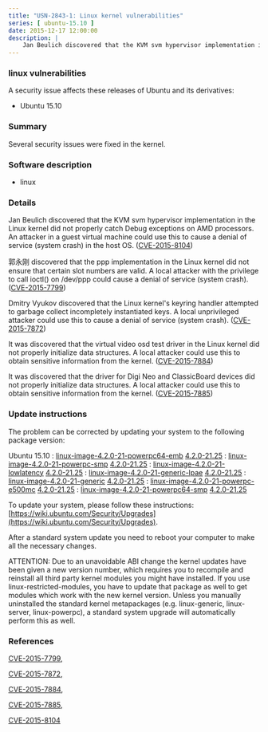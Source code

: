 ```yaml
---
title: "USN-2843-1: Linux kernel vulnerabilities"
series: [ ubuntu-15.10 ]
date: 2015-12-17 12:00:00
description: |
    Jan Beulich discovered that the KVM svm hypervisor implementation in the Linux kernel did not properly catch Debug exceptions on AMD processors. An attacker in a guest virtual machine could use this to cause a denial of service (system crash) in the host OS. ([CVE-2015-8104](http://people.ubuntu.com/~ubuntu-security/cve/CVE-2015-8104))
--- 
```

 
### linux vulnerabilities

A security issue affects these releases of Ubuntu and its derivatives:

* Ubuntu 15.10

### Summary

Several security issues were fixed in the kernel. 

### Software description

* linux 

### Details

Jan Beulich discovered that the KVM svm hypervisor implementation in the Linux kernel did not properly catch Debug exceptions on AMD processors. An attacker in a guest virtual machine could use this to cause a denial of service (system crash) in the host OS. ([CVE-2015-8104](http://people.ubuntu.com/~ubuntu-security/cve/CVE-2015-8104))

郭永刚 discovered that the ppp implementation in the Linux kernel did not ensure that certain slot numbers are valid. A local attacker with the privilege to call ioctl() on /dev/ppp could cause a denial of service (system crash). ([CVE-2015-7799](http://people.ubuntu.com/~ubuntu-security/cve/CVE-2015-7799))

Dmitry Vyukov discovered that the Linux kernel&#39;s keyring handler attempted to garbage collect incompletely instantiated keys. A local unprivileged attacker could use this to cause a denial of service (system crash). ([CVE-2015-7872](http://people.ubuntu.com/~ubuntu-security/cve/CVE-2015-7872))

It was discovered that the virtual video osd test driver in the Linux kernel did not properly initialize data structures. A local attacker could use this to obtain sensitive information from the kernel. ([CVE-2015-7884](http://people.ubuntu.com/~ubuntu-security/cve/CVE-2015-7884))

It was discovered that the driver for Digi Neo and ClassicBoard devices did not properly initialize data structures. A local attacker could use this to obtain sensitive information from the kernel. ([CVE-2015-7885](http://people.ubuntu.com/~ubuntu-security/cve/CVE-2015-7885)) 

### Update instructions

The problem can be corrected by updating your system to the following package version:

Ubuntu 15.10
 : [linux-image-4.2.0-21-powerpc64-emb](https://launchpad.net/ubuntu/+source/linux) <span> [4.2.0-21.25](https://launchpad.net/ubuntu/+source/linux/4.2.0-21.25) </span> 
 : [linux-image-4.2.0-21-powerpc-smp](https://launchpad.net/ubuntu/+source/linux) <span> [4.2.0-21.25](https://launchpad.net/ubuntu/+source/linux/4.2.0-21.25) </span> 
 : [linux-image-4.2.0-21-lowlatency](https://launchpad.net/ubuntu/+source/linux) <span> [4.2.0-21.25](https://launchpad.net/ubuntu/+source/linux/4.2.0-21.25) </span> 
 : [linux-image-4.2.0-21-generic-lpae](https://launchpad.net/ubuntu/+source/linux) <span> [4.2.0-21.25](https://launchpad.net/ubuntu/+source/linux/4.2.0-21.25) </span> 
 : [linux-image-4.2.0-21-generic](https://launchpad.net/ubuntu/+source/linux) <span> [4.2.0-21.25](https://launchpad.net/ubuntu/+source/linux/4.2.0-21.25) </span> 
 : [linux-image-4.2.0-21-powerpc-e500mc](https://launchpad.net/ubuntu/+source/linux) <span> [4.2.0-21.25](https://launchpad.net/ubuntu/+source/linux/4.2.0-21.25) </span> 
 : [linux-image-4.2.0-21-powerpc64-smp](https://launchpad.net/ubuntu/+source/linux) <span> [4.2.0-21.25](https://launchpad.net/ubuntu/+source/linux/4.2.0-21.25) </span> 

To update your system, please follow these instructions: [https://wiki.ubuntu.com/Security/Upgrades](https://wiki.ubuntu.com/Security/Upgrades).

After a standard system update you need to reboot your computer to make all the necessary changes.

ATTENTION: Due to an unavoidable ABI change the kernel updates have been given a new version number, which requires you to recompile and reinstall all third party kernel modules you might have installed. If you use linux-restricted-modules, you have to update that package as well to get modules which work with the new kernel version. Unless you manually uninstalled the standard kernel metapackages (e.g. linux-generic, linux-server, linux-powerpc), a standard system upgrade will automatically perform this as well. 

### References

 [CVE-2015-7799](http://people.ubuntu.com/~ubuntu-security/cve/CVE-2015-7799), 

 [CVE-2015-7872](http://people.ubuntu.com/~ubuntu-security/cve/CVE-2015-7872), 

 [CVE-2015-7884](http://people.ubuntu.com/~ubuntu-security/cve/CVE-2015-7884), 

 [CVE-2015-7885](http://people.ubuntu.com/~ubuntu-security/cve/CVE-2015-7885), 

 [CVE-2015-8104](http://people.ubuntu.com/~ubuntu-security/cve/CVE-2015-8104)
 
